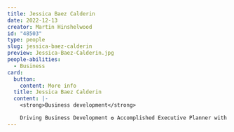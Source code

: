 ```yaml
---
title: Jessica Baez Calderin
date: 2022-12-13
creator: Martin Hinshelwood
id: "48503"
type: people
slug: jessica-baez-calderin
preview: Jessica-Baez-Calderin.jpg
people-abilities:
  - Business
card:
  button:
    content: More info
  title: Jessica Baez Calderin
  content: |-
    <strong>Business development</strong>

    Driving Business Development ✪ Accomplished Executive Planner with 10+ Years in Government ✪ Expert Event Organizer &amp; Conflict Mediator ✪ Proven Track Record in Project Delivery, Logistics, &amp; High-Level Engagement ✪ Skilled in Situational Awareness, Conflict Resolution, Marketing, &amp; Sales
---
```

